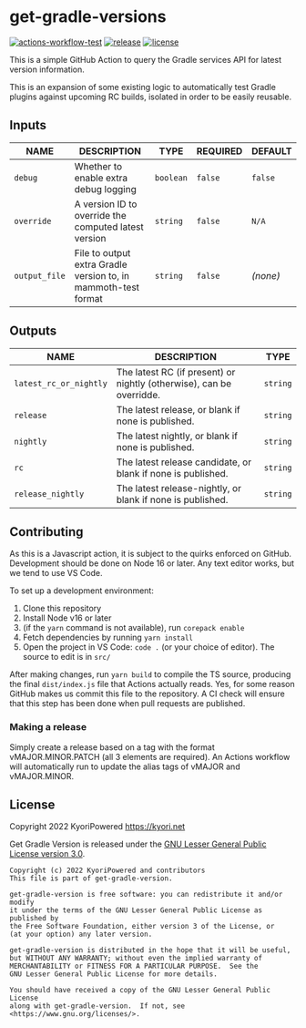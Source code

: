 # get-gradle-versions

[![actions-workflow-test][actions-workflow-test-badge]][actions-workflow-test]
[![release][release-badge]][release]
[![license][license-badge]][license]

This is a simple GitHub Action to query the Gradle services API for latest version information.

This is an expansion of some existing logic to automatically test Gradle plugins against upcoming RC builds, isolated in order to be easily reusable.


## Inputs

| NAME          | DESCRIPTION                                                    | TYPE      | REQUIRED | DEFAULT  |
|---------------|----------------------------------------------------------------|-----------|----------|----------|
| `debug`       | Whether to enable extra debug logging                          | `boolean` | `false`  | `false`  |
| `override`    | A version ID to override the computed latest version           | `string`  | `false`  | `N/A`    |
| `output_file` | File to output extra Gradle version to, in mammoth-test format | `string`  | `false`  | *(none)* |

## Outputs

| NAME                   | DESCRIPTION                                                          | TYPE     |
|------------------------|----------------------------------------------------------------------|----------|
| `latest_rc_or_nightly` | The latest RC (if present) or nightly (otherwise), can be overridde. | `string` |
| `release`              | The latest release, or blank if none is published.                   | `string` |
| `nightly`              | The latest nightly, or blank if none is published.                   | `string` |
| `rc`                   | The latest release candidate, or blank if none is published.         | `string` |
| `release_nightly`      | The latest release-nightly, or blank if none is published.           | `string` |

## Contributing

As this is a Javascript action, it is subject to the quirks enforced on GitHub. Development should be done on Node 16 or later. Any text editor works, but we tend to use VS Code.

To set up a development environment:

1. Clone this repository
2. Install Node v16 or later
3. (if the `yarn` command is not available), run `corepack enable`
4. Fetch dependencies by running `yarn install`
5. Open the project in VS Code: `code .` (or your choice of editor). The source to edit is in `src/`

After making changes, run `yarn build` to compile the TS source, producing the final `dist/index.js` file that Actions actually reads. Yes, for some reason GitHub makes us commit this file to the repository. A CI check will ensure that this step has been done when pull requests are published.

### Making a release

Simply create a release based on a tag with the format vMAJOR.MINOR.PATCH (all 3 elements are required). An Actions workflow will automatically run to update the alias tags of vMAJOR and vMAJOR.MINOR.


## License

Copyright 2022 KyoriPowered <https://kyori.net>

Get Gradle Version is released under the [GNU Lesser General Public License version 3.0](./COPYING.LESSER).

```
Copyright (c) 2022 KyoriPowered and contributors
This file is part of get-gradle-version.

get-gradle-version is free software: you can redistribute it and/or modify
it under the terms of the GNU Lesser General Public License as published by
the Free Software Foundation, either version 3 of the License, or
(at your option) any later version.

get-gradle-version is distributed in the hope that it will be useful,
but WITHOUT ANY WARRANTY; without even the implied warranty of
MERCHANTABILITY or FITNESS FOR A PARTICULAR PURPOSE.  See the
GNU Lesser General Public License for more details.

You should have received a copy of the GNU Lesser General Public License
along with get-gradle-version.  If not, see <https://www.gnu.org/licenses/>.
```

<!-- badge links -->

[actions-workflow-test]: https://github.com/KyoriPowered/get-gradle-version/actions?query=workflow%3ATest
[actions-workflow-test-badge]: https://img.shields.io/github/workflow/status/KyoriPowered/get-gradle-version/Test?label=Test&style=for-the-badge&logo=github

[release]: https://github.com/KyoriPowered/get-gradle-version/releases
[release-badge]: https://img.shields.io/github/v/release/KyoriPowered/get-gradle-version?style=for-the-badge&logo=github

[license]: COPYING.LESSER
[license-badge]: https://img.shields.io/github/license/KyoriPowered/get-gradle-version?style=for-the-badge
